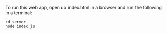 To run this web app, open up index.html in a browser and run the following in a terminal:
```
cd server
node index.js
```
